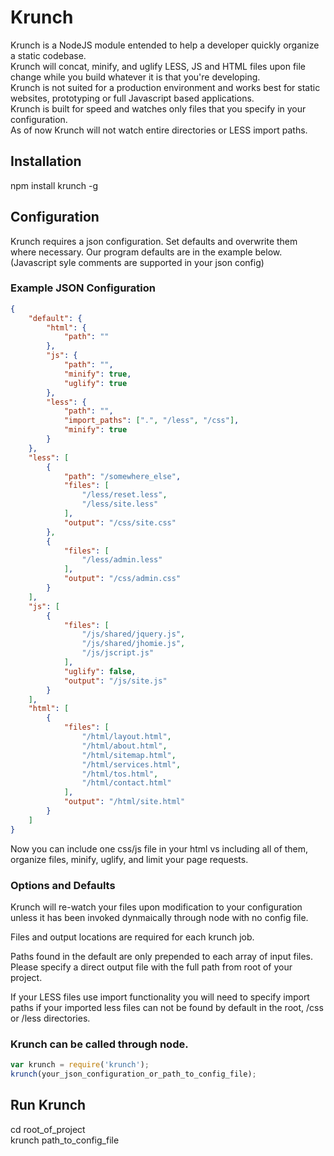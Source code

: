 Krunch
======
Krunch is a NodeJS module entended to help a developer quickly organize a static codebase.  
Krunch will concat, minify, and uglify LESS, JS and HTML files upon file change while you build whatever it is that you're developing.  
Krunch is not suited for a production environment and works best for static websites, prototyping or full Javascript based applications.  
Krunch is built for speed and watches only files that you specify in your configuration.  
As of now Krunch will not watch entire directories or LESS import paths.  

Installation
------------
npm install krunch -g

Configuration
-------------
Krunch requires a json configuration. Set defaults and overwrite them where necessary. Our program defaults are in the example below.  
(Javascript syle comments are supported in your json config)

### Example JSON Configuration

```json
{
    "default": {
        "html": {
            "path": ""
        },
        "js": {
            "path": "",
            "minify": true,
            "uglify": true
        },
        "less": {
            "path": "",
            "import_paths": [".", "/less", "/css"],
            "minify": true
        }
    },
    "less": [
        {
            "path": "/somewhere_else",
            "files": [
                "/less/reset.less",
                "/less/site.less"
            ],
            "output": "/css/site.css"
        },
        {
            "files": [
                "/less/admin.less"
            ],
            "output": "/css/admin.css"
        }
    ],
    "js": [
        {
            "files": [
                "/js/shared/jquery.js",
                "/js/shared/jhomie.js",
                "/js/jscript.js"
            ],
            "uglify": false,
            "output": "/js/site.js"
        }
    ],
    "html": [
        {
            "files": [
                "/html/layout.html",
                "/html/about.html",
                "/html/sitemap.html",
                "/html/services.html",
                "/html/tos.html",
                "/html/contact.html"
            ],
            "output": "/html/site.html"
        }
    ]
}
```

Now you can include one css/js file in your html vs including all of them, organize files, minify, uglify, and limit your page requests.

### Options and Defaults
Krunch will re-watch your files upon modification to your configuration unless it has been invoked dynmaically through node with no config file.

Files and output locations are required for each krunch job.

Paths found in the default are only prepended to each array of input files. Please specify a direct output file with the full path from root of your project.

If your LESS files use import functionality you will need to specify import paths if your imported less files can not be found by default in the root, /css or /less directories.

### Krunch can be called through node.

```javascript
var krunch = require('krunch');
krunch(your_json_configuration_or_path_to_config_file);
```

Run Krunch
----------
cd root_of_project  
krunch path_to_config_file
